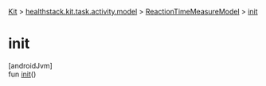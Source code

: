 
[Kit](../../../kit.html) > [healthstack.kit.task.activity.model](../index.html) > [ReactionTimeMeasureModel](index.html) > [init](init.html)



# init



[androidJvm]\
fun [init](init.html)()




